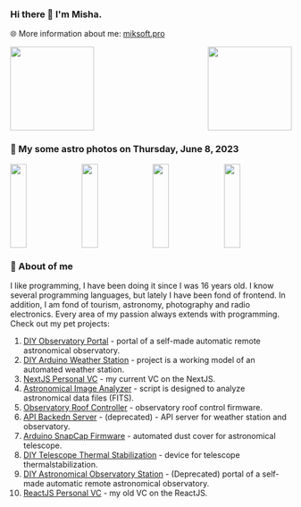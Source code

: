 ### Hi there 👋 I'm Misha.
🌐 More information about me: [miksoft.pro](https://miksoft.pro)

<div style="display: flex; justify-content: space-between; flex-wrap: nowrap;">
  <img src="https://github-readme-stats.vercel.app/api?username=miksrv&show_icons=true&theme=slateorange&hide_title=true&include_all_commits=true&count_private=true" style="height: 150px;" />
  <img src="https://github-readme-stats.vercel.app/api/top-langs/?username=miksrv&langs_count=6&layout=compact&theme=slateorange" style="height: 150px;" />
</div>

### 🚀 My some astro photos on Thursday, June 8, 2023

<div style="display: flex; justify-content: space-between;">
   <img src="https://astro.miksoft.pro/api/photos/Sh2_109-745m-2021.09.02_thumb.jpg" alt="" style="width: 24%; height: 150px; object-fit: cover;" />
   <img src="https://astro.miksoft.pro/api/photos/M51-255m-2021.01.26_thumb.jpg" alt="" style="width: 24%; height: 150px; object-fit: cover;" />
   <img src="https://astro.miksoft.pro/api/photos/IC_405-660m-2020.10.13_thumb.jpg" alt="" style="width: 24%; height: 150px; object-fit: cover;" />
   <img src="https://astro.miksoft.pro/api/photos/NGC_2146-320min-2021.03.18_thumb.jpg" alt="" style="width: 24%; height: 150px; object-fit: cover;" />
</div>

### 🔭 About of me

I like programming, I have been doing it since I was 16 years old. I know several programming languages, but lately I have been fond of frontend. In addition, I am fond of tourism, astronomy, photography and radio electronics. Every area of my passion always extends with programming. Check out my pet projects:

1. [DIY Observatory Portal](https://github.com/miksrv/astronomy-portal) - portal of a self-made automatic remote astronomical observatory.
2. [DIY Arduino Weather Station](https://github.com/miksrv/arduino-weather-station) - project is a working model of an automated weather station.
3. [NextJS Personal VC](https://github.com/miksrv/nextjs-vcard-project) - my current VC on the NextJS.
4. [Astronomical Image Analyzer](https://github.com/miksrv/fits-parser) - script is designed to analyze astronomical data files (FITS).
5. [Observatory Roof Controller](https://github.com/miksrv/indi-rollroof) - observatory roof control firmware.
6. [API Backedn Server](https://github.com/miksrv/api-backend) - (deprecated) - API server for weather station and observatory.
7. [Arduino SnapCap Firmware](https://github.com/miksrv/arduino-snapcap) - automated dust cover for astronomical telescope.
8. [DIY Telescope Thermal Stabilization](https://github.com/miksrv/telescope_thermal_stabilization) - device for telescope thermalstabilization.
9. [DIY Astronomical Observatory Station](https://github.com/miksrv/observatory) - (Deprecated) portal of a self-made automatic remote astronomical observatory.
10. [ReactJS Personal VC](https://github.com/miksrv/react-personal-webpage) - my old VC on the ReactJS.

